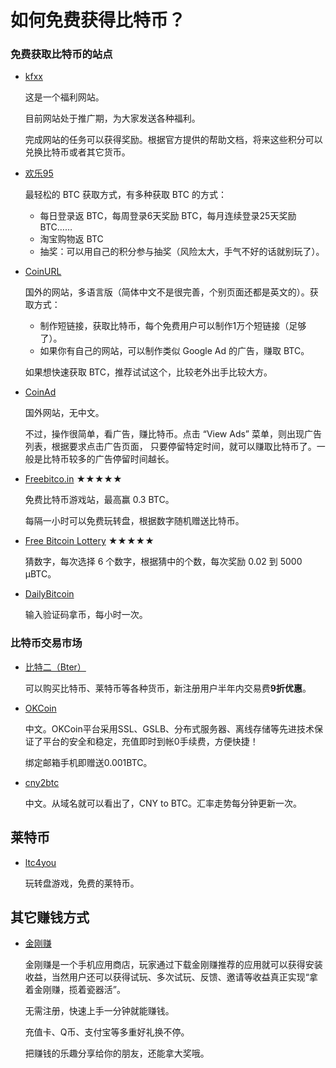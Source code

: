 如何免费获得比特币？
===========

### 免费获取比特币的站点

* [kfxx](http://kfxx.info/gif.php?v=5ib9)

	这是一个福利网站。

	目前网站处于推广期，为大家发送各种福利。

	完成网站的任务可以获得奖励。根据官方提供的帮助文档，将来这些积分可以兑换比特币或者其它货币。

* [欢乐95](http://www.dwz.cn/huanle95)

	最轻松的 BTC 获取方式，有多种获取 BTC 的方式：

	* 每日登录返 BTC，每周登录6天奖励 BTC，每月连续登录25天奖励 BTC……
	* 淘宝购物返 BTC
	* 抽奖：可以用自己的积分参与抽奖（风险太大，手气不好的话就别玩了）。

* [CoinURL](http://www.dwz.cn/coinurl)

	国外的网站，多语言版（简体中文不是很完善，个别页面还都是英文的）。获取方式：

	* 制作短链接，获取比特币，每个免费用户可以制作1万个短链接（足够了）。
	* 如果你有自己的网站，可以制作类似 Google Ad 的广告，赚取 BTC。

	如果想快速获取 BTC，推荐试试这个，比较老外出手比较大方。
* [CoinAd](http://dwz.cn/coinad)
	
	国外网站，无中文。

	不过，操作很简单，看广告，赚比特币。点击 “View Ads” 菜单，则出现广告列表，根据要求点击广告页面，
	只要停留特定时间，就可以赚取比特币了。一般是比特币较多的广告停留时间越长。

* [Freebitco.in](http://freebitco.in/?r=49909) ★★★★★

	免费比特币游戏站，最高赢 0.3 BTC。
	
	每隔一小时可以免费玩转盘，根据数字随机赠送比特币。
	
* [Free Bitcoin Lottery](http://www.freebitcoinlottery.com/?a=15hfB3YMe31TkLz9vS8ybY7NFGHRXr2HyP) ★★★★★
	
	猜数字，每次选择 6 个数字，根据猜中的个数，每次奖励 0.02 到 5000 μBTC。
	
* [DailyBitcoin](http://dwz.cn/dailybitcoins)

	输入验证码拿币，每小时一次。
	
### 比特币交易市场

* [比特二（Bter）](https://bter.com/ref/29767)

	可以购买比特币、莱特币等各种货币，新注册用户半年内交易费**9折优惠**。

* [OKCoin](http://www.okcoin.com/?invite=3360896)
 
	中文。OKCoin平台采用SSL、GSLB、分布式服务器、离线存储等先进技术保证了平台的安全和稳定，充值即时到帐0手续费，方便快捷！

	绑定邮箱手机即赠送0.001BTC。
	

* [cny2btc](https://www.cny2btc.com/invite/841d7d1)

	中文。从域名就可以看出了，CNY to BTC。汇率走势每分钟更新一次。
	
## 莱特币

* [ltc4you](http://ltc4you.com/?r=3978)

	玩转盘游戏，免费的莱特币。
	
## 其它赚钱方式 

* [金刚赚](http://www.jingangzhuan.com/download?t=61923)

	金刚赚是一个手机应用商店，玩家通过下载金刚赚推荐的应用就可以获得安装收益，当然用户还可以获得试玩、多次试玩、反馈、邀请等收益真正实现“拿着金刚赚，揽着瓷器活”。

	无需注册，快速上手一分钟就能赚钱。
        
	充值卡、Q币、支付宝等多重好礼换不停。
	
	把赚钱的乐趣分享给你的朋友，还能拿大奖哦。
	

